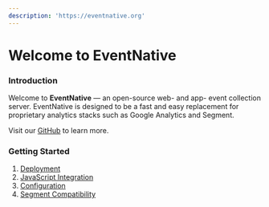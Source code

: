 ```yaml
---
description: 'https://eventnative.org'
---
```


# Welcome to EventNative

### Introduction 

Welcome to **EventNative** — an open-source web- and app- event collection server. EventNative is designed to be a fast and easy replacement for proprietary analytics stacks such as Google Analytics and Segment.

Visit our [GitHub](https://github.com/jitsucom/eventnative) to learn more.

### Getting Started

1. [Deployment](docs/deployment/)
2. [JavaScript Integration](docs/sending-data/javascript-reference)
3. [Configuration](docs/configuration/)
4. [Segment Compatibility](docs/other-features/segment-compatibility)







